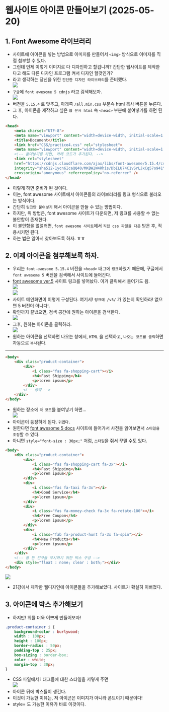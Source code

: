 # 웹사이트 아이콘 만들어보기 (2025-05-20)
## 1. Font Awesome 라이브러리
- 사이트에 아이콘을 넣는 방법으로 이미지를 만들어서 `<img>` 방식으로 이미지를 직접 첨부할 수 있다.
- 그런데 언제 이렇게 이미지로 다 디자인하고 할겁니까? 간단한 웹사이트를 제작한다고 해도 다른 디자인 프로그램 켜서 디자인 할것인가?
- 라고 생각하는 당신을 위한 `간단한 디자인 라이브러리`를 준비했다.<br>
![](./1.png)<br>
- `구글`에 `font awesome 5 cdnjs` 라고 검색해보자.<br>
![](./2.png)<br>
- 버전을 `5.15.4` 로 맞추고, 아래쪽 `/all.min.css` 부분속 html 복사 버튼을 누른다.
- 그 후, 아이콘을 제작하고 싶은 `웹 문서 html` 속 `<head>` 부분에 붙여넣기를 하면 된다.
``` html
<head>
    <meta charset="UTF-8">
    <meta name="viewport" content="width=device-width, initial-scale=1.0">
    <title>Document</title>
    <link href="CSS/practice4.css" rel="stylesheet">
    <meta name="viewport" content="width=device-width, initial-scale=1.0">
    <!-- 붙여넣기를 하면, 아래 코드가 추가된다. -->
    <link rel="stylesheet" 
    href="https://cdnjs.cloudflare.com/ajax/libs/font-awesome/5.15.4/css/all.min.css" 
    integrity="sha512-1ycn6IcaQQ40/MKBW2W4Rhis/DbILU74C1vSrLJxCq57o941Ym01SwNsOMqvEBFlcgUa6xLiPY/NS5R+E6ztJQ==" 
    crossorigin="anonymous" referrerpolicy="no-referrer" />
</head>
```
- 이렇게 하면 준비가 된 것이다.
- 이는, font awesome 사이트에서 아이콘들의 라이브러리를 링크 형식으로 불러오는 방식이다.
- 간단히 `링크만 붙여넣기` 해서 아이콘을 만들 수 있는 방법이다.
- 하지만, 위 방법은, font awesome 사이트가 다운되면, 저 링크를 사용할 수 없는 불안함이 존재한다.
- 이 불안함을 없앨러면, `font awesome 사이트`에서 `직접 css 파일을 다운` 받은 후, 적용시키면 된다.
- 하는 법은 알아서 찾아보도록 하자. ㅎㅎ

## 2. 이제 아이콘을 첨부해보록 하자.
- 우리는 `font-awesome 5.15.4` 버전을 `<head>` 태그에 `링크`하였기 때문에, 구글에서 `font awesome 5` 버전을 검색해서 사이트에 들어간다.
- [font awesome ver.5](https://fontawesome.com/v5/icons) 사이트 링크를 넣어놨다. 이거 클릭해서 들어가도 됨.<br>
![](./3.png)<br>
![](./4.png)<br>
- 사이트 메인화면이 이렇게 구성된다. 여기서! `링크에 /v5/` 가 있는지 확인하라! 없으면 5 버전이 아니다!.
- 확인까지 끝냈으면, 검색 공간에 원하는 아이콘을 검색한다.<br>
![](./5.png)<br>
- 그후, 원하는 아이콘을 클릭하라.<br>
![](./6.png)<br>
- 원하는 아이콘을 선택하면 나오는 창에서, `HTML` 을 선택하고, `나오는 코드를 클릭`하면 자동으로 `복사`된다.
---
``` html
<body>
    <div class="product-container">
        <div>
            <i class="fas fa-shopping-cart"></i>
            <h4>Fast Shipping</h4>
            <p>lorem ipsum</p>
        </div>
        <!-- 생략 -->
    </div>
</body>
```
- 원하는 장소에 저 `코드`를 붙여넣기 하면...<br>
![](./7.png)<br>
- 아이콘이 등장하게 된다. `귀엽다.`
- 원한다면 [font awesome 5 docs](https://docs.fontawesome.com/v5/web/setup/get-started) 사이트에 들어가서 사전을 읽어보면서 `스타일을 조정`할 수 있다.
- 아니면 `style="font-size : 30px;"` 처럼, `스타일`을 줘서 꾸밀 수도 있다.
```html
<body>
    <div class="product-container">
        <div>
            <i class="fas fa-shopping-cart fa-3x"></i>
            <h4>Fast Shipping</h4>
            <p>lorem ipsum</p>
        </div>
        <div>
            <i class="fas fa-taxi fa-3x"></i>
            <h4>Good Service</h4>
            <p>lorem ipsum</p>
        </div>
        <div>
            <i class="fas fa-money-check fa-3x fa-rotate-180"></i>
            <h4>Free Coupon</h4>
            <p>lorem ipsum</p>
        </div>
        <div>
            <i class="fab fa-product-hunt fa-3x fa-spin"></i>
            <h4>New Products</h4>
            <p>lorem ipsum</p>
        </div>
    </div>
    <!-- 붕 뜬 친구들 무시하기 위한 박스 구성 -->
    <div style="float : none; clear : both;"></div>
</body>
```
![](./제목%20없는%20동영상%20-%20Clipchamp로%20제작%20(2).gif)<br>
- 21강에서 제작한 웹디자인에 아이콘들을 추가해보았다. 사이트가 확실히 이뻐졌다.
## 3. 아이콘에 박스 추가해보기
- 하지만! 위를 더욱 이쁘게 만들어보자!
```CSS
.product-container i {
    background-color : burlywood;
    width : 100px;
    height : 100px;
    border-radius : 50px;
    padding-top : 25px;
    box-sizing : border-box;
    color : white;
    margin-top : 30px;
}
```
- CSS 파일에서 i 태그들에 대한 스타일을 저렇게 주면<br>
![](./8.png)<br>
- 아이콘 뒤에 박스들이 생긴다.
- 이것이 가능한 이유는, 저 아이콘은 이미지가 아니라 폰트이기 때문이다!
- style= 도 가능한 이유가 바로 이것이다.